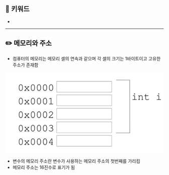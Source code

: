 ## 📓 키워드

- 

---

## ✏️ 메모리와 주소

- 컴퓨터의 메모리는 메모리 셀의 연속과 같으며 각 셀의 크기는 1바이트이고 고유한 주소가 존재함

![img.png](img.png)

- 변수의 메모리 주소란 변수가 사용하는 메모리 주소의 첫번째를 가리킴
- 메모리 주소는 16진수로 표기가 됨